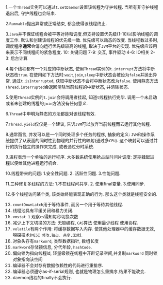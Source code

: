 1.一个`Thread`实例可以通过`t.setDaemon`设置该线程为守护线程.  当所有非守护线程退出后, 守护线程也会结束. 

2.`Runnable`抛出异常或正常结束, 都会使得该线程终止.

3.`Java`并不保证线程会被平等对待和调度.但支持设置优先级(1-10)以影响线程的调度工作. 默认和创建该线程的优先级一致. 优先级可以动态的改变. 当线程数过多时, 调度程序**通常**会偏向运行优先级较高的线程, 取决于`JVM`平台的实现. 优先级应该用来表示不同线程间的紧急程度. 10: 关键问题  7-9: 交互, 事件驱动 4-6: IO相关 2-3: 后台计算

4.每个线程都有一个对应的中断状态, 使用`Thread`实例的`t.interrupt`方法将中断状态改`true`. 在使用如下方法时:`wait`,`join`,`sleep`中断状态会被设为`false`并抛出异常. 通过`t.isInterrupted`, 获取中断状态不会将中断状态改为`false`. 使用静态方法`Thread.interrupted`会返回清除当前线程的中断状态, 并清除状态.

5.使用`Thread`实例的`t.join`会将调用者挂起, 知道`t`线程执行完毕. 调用一个未启动或者未创建的线程的`join`方法没有任何意义.

6.`Thread`中申明为静态的方法都是对该线程有效.

7.`Thread.yield`仅仅是一个建议, 告诉`JVM`可以放弃当前线程而去运行其他线程.

8.通常而言, 并发可以是一个同时处理多个任务的程序, 抽象的定义: `JVM`和操作系统提供了从表面的同时性到物理的并行性的映射(通过多`CPU`). 这个映射可以通过并行的执行独立的操作来完成, 或者通过分时系统.

9.进程表示一个单独的运行程序. 大多数系统使用抢占型时间片调度: 定期挂起进程以便给其他进程运行机会.

10.线程带来的问题:  1.安全性问题. 2. 活跃性问题. 3.性能问题.

11.三种修复多线程的方法: 1.不在线程间共享. 2. 使用final变量. 3.使用同步.

12.多个线程访问某个类, 该类始终能表现正确的行为. 那么这个类就是线程安全的.

13. `countDownLatch`用于等待事件, 而另一个用于等待其他线程.
14. 线程池具有平缓关闭和暴力关闭.
15. `vmstat 1` 观察`cs`得知每秒切换次数
16. 减少上下文切换的方法: 无锁编程, `CAS`算法 使用最少线程 使用协程.
17. `volatile`有两个作用: 将缓存数据写入内存.   使其他处理器中的缓存数据无效,嗅探技术(`MESI 修改,独占, 共享,无效`).
18. 对象头存有`markword`, 类型数据指针, 数组长度
19. `markword`存储锁信息, 分代年龄, `hashCode`.
20. 偏向锁为指向线程id, 轻量级锁在线程中开辟记录空间,并复制`markword` 同时锁对象指向该空间
21. 编译器不会对存有数据依赖性的代码进行重排序.
22. 编译器必须遵守as-if-serial规则, 也就是物理怎么重排序,结果不能改变.
23. daemon线程的finally不会执行.